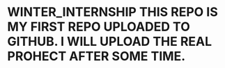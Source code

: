# WINTER_INTERNSHIP   THIS REPO IS MY FIRST REPO UPLOADED TO GITHUB. I WILL UPLOAD THE REAL PROHECT AFTER SOME TIME.
